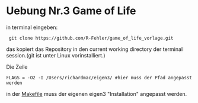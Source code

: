 # Uebung Nr.3 Game of Life

in terminal eingeben:

     git clone https://github.com/R-Fehler/game_of_life_vorlage.git
das kopiert das Repository in den current working directory der terminal session.(git ist unter Linux vorinstalliert.)

Die Zeile 
    
    FLAGS = -O2 -I /Users/richardmac/eigen3/ #hier muss der Pfad angepasst werden

in der [Makefile](Makefile) muss der eigenen eigen3 "Installation" angepasst werden.